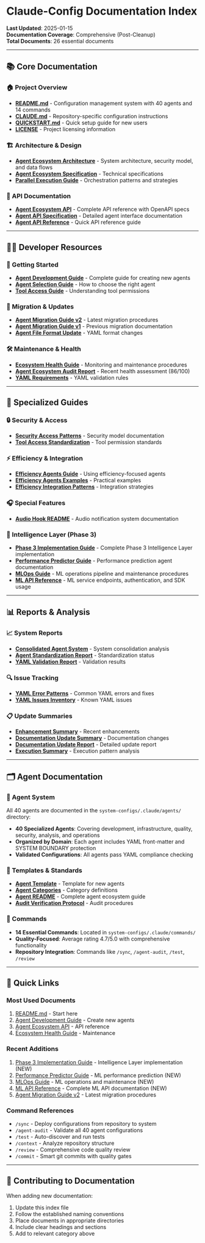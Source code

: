 # Claude-Config Documentation Index

**Last Updated**: 2025-01-15  
**Documentation Coverage**: Comprehensive (Post-Cleanup)  
**Total Documents**: 26 essential documents

---

## 📚 Core Documentation

### 🏠 Project Overview
- **[README.md](../README.md)** - Configuration management system with 40 agents and 14 commands
- **[CLAUDE.md](../CLAUDE.md)** - Repository-specific configuration instructions
- **[QUICKSTART.md](../QUICKSTART.md)** - Quick setup guide for new users
- **[LICENSE](../LICENSE)** - Project licensing information

### 🏗️ Architecture & Design
- **[Agent Ecosystem Architecture](architecture/agent-ecosystem-architecture.md)** - System architecture, security model, and data flows
- **[Agent Ecosystem Specification](specs/agent-ecosystem-spec.md)** - Technical specifications
- **[Parallel Execution Guide](PARALLEL_EXECUTION_GUIDE.md)** - Orchestration patterns and strategies

### 🔌 API Documentation
- **[Agent Ecosystem API](api/agent-ecosystem-api.md)** - Complete API reference with OpenAPI specs
- **[Agent API Specification](api/agent-specification.md)** - Detailed agent interface documentation
- **[Agent API Reference](api/agent-api.md)** - Quick API reference guide

---

## 👩‍💻 Developer Resources

### 🚀 Getting Started
- **[Agent Development Guide](guides/agent-development-guide.md)** - Complete guide for creating new agents
- **[Agent Selection Guide](AGENT_SELECTION_GUIDE.md)** - How to choose the right agent
- **[Tool Access Guide](TOOL_ACCESS_GUIDE.md)** - Understanding tool permissions

### 🔄 Migration & Updates
- **[Agent Migration Guide v2](guides/agent-migration-guide-v2.md)** - Latest migration procedures
- **[Agent Migration Guide v1](AGENT_MIGRATION_GUIDE.md)** - Previous migration documentation
- **[Agent File Format Update](AGENT_FILE_FORMAT_UPDATE.md)** - YAML format changes

### 🛠️ Maintenance & Health
- **[Ecosystem Health Guide](guides/ecosystem-health-guide.md)** - Monitoring and maintenance procedures
- **[Agent Ecosystem Audit Report](../agent-ecosystem-audit-report.md)** - Recent health assessment (86/100)
- **[YAML Requirements](YAML_REQUIREMENTS.md)** - YAML validation rules

---

## 📖 Specialized Guides

### 🔒 Security & Access
- **[Security Access Patterns](SECURITY_ACCESS_PATTERNS.md)** - Security model documentation
- **[Tool Access Standardization](TOOL_ACCESS_STANDARDIZATION_SUMMARY.md)** - Tool permission standards

### ⚡ Efficiency & Integration
- **[Efficiency Agents Guide](EFFICIENCY_AGENTS_GUIDE.md)** - Using efficiency-focused agents
- **[Efficiency Agents Examples](EFFICIENCY_AGENTS_EXAMPLES.md)** - Practical examples
- **[Efficiency Integration Patterns](EFFICIENCY_INTEGRATION_PATTERNS.md)** - Integration strategies

### 🎧 Special Features
- **[Audio Hook README](AUDIO_HOOK_README.md)** - Audio notification system documentation

### 🧠 Intelligence Layer (Phase 3)
- **[Phase 3 Implementation Guide](phase3-intelligence-layer.md)** - Complete Phase 3 Intelligence Layer implementation
- **[Performance Predictor Guide](performance-predictor-guide.md)** - Performance prediction agent documentation
- **[MLOps Guide](mlops-guide.md)** - ML operations pipeline and maintenance procedures
- **[ML API Reference](ml-api-reference.md)** - ML service endpoints, authentication, and SDK usage

---

## 📊 Reports & Analysis

### 📈 System Reports
- **[Consolidated Agent System](CONSOLIDATED_AGENT_SYSTEM.md)** - System consolidation analysis
- **[Agent Standardization Report](agent-standardization-report.md)** - Standardization status
- **[YAML Validation Report](yaml-validation-report.md)** - Validation results

### 🔍 Issue Tracking
- **[YAML Error Patterns](YAML_ERROR_PATTERNS.md)** - Common YAML errors and fixes
- **[YAML Issues Inventory](YAML_ISSUES_INVENTORY.md)** - Known YAML issues

### 📋 Update Summaries
- **[Enhancement Summary](ENHANCEMENT_SUMMARY.md)** - Recent enhancements
- **[Documentation Update Summary](DOCUMENTATION_UPDATE_SUMMARY.md)** - Documentation changes
- **[Documentation Update Report](documentation-update-report.md)** - Detailed update report
- **[Execution Summary](execution-summary.md)** - Execution pattern analysis

---

## 🗂️ Agent Documentation

### 📁 Agent System
All 40 agents are documented in the `system-configs/.claude/agents/` directory:

- **40 Specialized Agents**: Covering development, infrastructure, quality, security, analysis, and operations
- **Organized by Domain**: Each agent includes YAML front-matter and SYSTEM BOUNDARY protection
- **Validated Configurations**: All agents pass YAML compliance checking

### 📑 Templates & Standards
- **[Agent Template](../system-configs/.claude/agents/AGENT_TEMPLATE.md)** - Template for new agents
- **[Agent Categories](../system-configs/.claude/agents/AGENT_CATEGORIES.md)** - Category definitions
- **[Agent README](../system-configs/.claude/agents/README.md)** - Complete agent ecosystem guide
- **[Audit Verification Protocol](../system-configs/.claude/agents/AUDIT_VERIFICATION_PROTOCOL.md)** - Audit procedures

### 🔧 Commands
- **14 Essential Commands**: Located in `system-configs/.claude/commands/`
- **Quality-Focused**: Average rating 4.7/5.0 with comprehensive functionality
- **Repository Integration**: Commands like `/sync`, `/agent-audit`, `/test`, `/review`

---

## 🔗 Quick Links

### Most Used Documents
1. [README.md](../README.md) - Start here
2. [Agent Development Guide](guides/agent-development-guide.md) - Create new agents
3. [Agent Ecosystem API](api/agent-ecosystem-api.md) - API reference
4. [Ecosystem Health Guide](guides/ecosystem-health-guide.md) - Maintenance

### Recent Additions
1. [Phase 3 Implementation Guide](phase3-intelligence-layer.md) - Intelligence Layer implementation (NEW)
2. [Performance Predictor Guide](performance-predictor-guide.md) - ML performance prediction (NEW)
3. [MLOps Guide](mlops-guide.md) - ML operations and maintenance (NEW)
4. [ML API Reference](ml-api-reference.md) - Complete ML API documentation (NEW)
5. [Agent Migration Guide v2](guides/agent-migration-guide-v2.md) - Latest migration procedures

### Command References
- `/sync` - Deploy configurations from repository to system
- `/agent-audit` - Validate all 40 agent configurations
- `/test` - Auto-discover and run tests
- `/context` - Analyze repository structure
- `/review` - Comprehensive code quality review
- `/commit` - Smart git commits with quality gates

---

## 📝 Contributing to Documentation

When adding new documentation:
1. Update this index file
2. Follow the established naming conventions
3. Place documents in appropriate directories
4. Include clear headings and sections
5. Add to relevant category above
